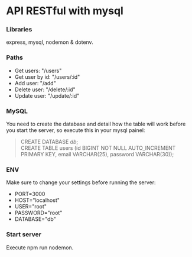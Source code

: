 # API RESTful with mysql

### Libraries

express, mysql, nodemon & dotenv.

### Paths

-   Get users: "/users"
-   Get user by id: "/users/:id"
-   Add user: "/add"
-   Delete user: "/delete/:id"
-   Update user: "/update/:id"

### MySQL

You need to create the database and detail how the table will work before you start the server, so execute this in your mysql painel:

> CREATE DATABASE _db_; </br>
> CREATE TABLE users (id BIGINT NOT NULL AUTO_INCREMENT PRIMARY KEY, email VARCHAR(25), password VARCHAR(30));

### ENV

Make sure to change your settings before running the server:

-   PORT=3000
-   HOST="localhost"
-   USER="root"
-   PASSWORD="root"
-   DATABASE="db"

### Start server

Execute npm run nodemon.
